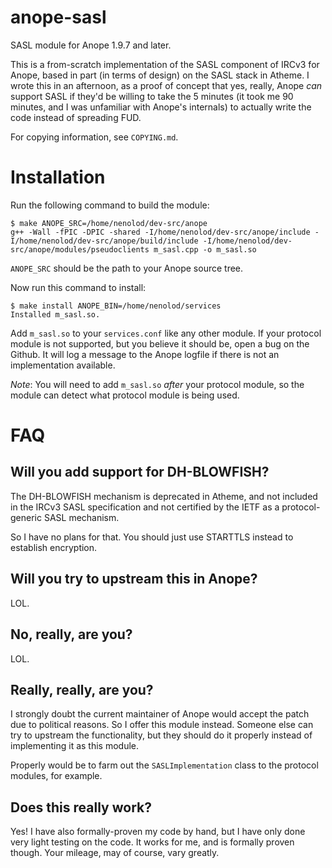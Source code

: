 anope-sasl
==========

SASL module for Anope 1.9.7 and later.

This is a from-scratch implementation of the SASL component of IRCv3 for Anope, based
in part (in terms of design) on the SASL stack in Atheme.  I wrote this in an afternoon,
as a proof of concept that yes, really, Anope *can* support SASL if they'd be willing to
take the 5 minutes (it took me 90 minutes, and I was unfamiliar with Anope's internals)
to actually write the code instead of spreading FUD.

For copying information, see `COPYING.md`.

Installation
============

Run the following command to build the module:

```
$ make ANOPE_SRC=/home/nenolod/dev-src/anope
g++ -Wall -fPIC -DPIC -shared -I/home/nenolod/dev-src/anope/include -I/home/nenolod/dev-src/anope/build/include -I/home/nenolod/dev-src/anope/modules/pseudoclients m_sasl.cpp -o m_sasl.so
```

`ANOPE_SRC` should be the path to your Anope source tree.

Now run this command to install:

```
$ make install ANOPE_BIN=/home/nenolod/services
Installed m_sasl.so.
```

Add `m_sasl.so` to your `services.conf` like any other module.  If your protocol module
is not supported, but you believe it should be, open a bug on the Github.  It will log
a message to the Anope logfile if there is not an implementation available.

*Note*: You will need to add `m_sasl.so` *after* your protocol module, so the module can
detect what protocol module is being used.

FAQ
===

Will you add support for DH-BLOWFISH?
-------------------------------------

The DH-BLOWFISH mechanism is deprecated in Atheme, and not included in the IRCv3 SASL
specification and not certified by the IETF as a protocol-generic SASL mechanism.

So I have no plans for that.  You should just use STARTTLS instead to establish
encryption.

Will you try to upstream this in Anope?
---------------------------------------

LOL.

No, really, are you?
--------------------

LOL.

Really, really, are you?
------------------------

I strongly doubt the current maintainer of Anope would accept the patch due to
political reasons.  So I offer this module instead.  Someone else can try to upstream
the functionality, but they should do it properly instead of implementing it as this
module.

Properly would be to farm out the `SASLImplementation` class to the protocol modules,
for example.

Does this really work?
----------------------

Yes!  I have also formally-proven my code by hand, but I have only done very light
testing on the code.  It works for me, and is formally proven though.  Your mileage,
may of course, vary greatly.

